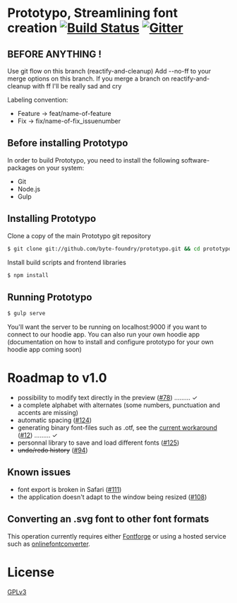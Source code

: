Prototypo, Streamlining font creation [![Build Status](https://travis-ci.org/byte-foundry/prototypo.svg?branch=master)](https://travis-ci.org/byte-foundry/prototypo) [![Gitter](https://badges.gitter.im/Join%20Chat.svg)](https://gitter.im/byte-foundry/prototypo?utm_source=badge&utm_medium=badge&utm_campaign=pr-badge)
=====================================

BEFORE ANYTHING !
-----------------
Use git flow on this branch (reactify-and-cleanup)
Add --no-ff to your merge options on this branch.
If you merge a branch on reactify-and-cleanup with ff I'll be really sad and cry

Labeling convention:
- Feature -> feat/name-of-feature
- Fix -> fix/name-of-fix_issuenumber

Before installing Prototypo
---------------------------

In order to build Prototypo, you need to install the following software-packages on your system:
- Git
- Node.js
- Gulp

Installing Prototypo
--------------------

Clone a copy of the main Prototypo git repository

```bash
$ git clone git://github.com/byte-foundry/prototypo.git && cd prototypo
```

Install build scripts and frontend libraries

```bash
$ npm install
```

Running Prototypo
-----------------

```bash
$ gulp serve
```

You'll want the server to be running on localhost:9000 if you want to connect to our hoodie app. You can also run your own hoodie app (documentation on how to install and configure prototypo for your own hoodie app coming soon)

Roadmap to v1.0
===============

- possibility to modify text directly in the preview ([#78](../../issues/78)) ……… ✓
- a complete alphabet with alternates (some numbers, punctuation and accents are missing)
- automatic spacing ([#124](../../issues/124))
- generating binary font-files such as .otf, see the [current workaround](#converting-an-svg-font-to-other-font-formats) ([#12](../../issues/12)) ……… ✓
- personnal library to save and load different fonts ([#125](../../issues/125))
- <del>undo/redo history</del> ([#94](../../issues/94))

Known issues
------------

- font export is broken in Safari ([#111](../../issues/111))
- the application doesn't adapt to the window being resized ([#108](../../issues/108))


Converting an .svg font to other font formats
---------------------------------------------

This operation currently requires either [Fontforge](http://fontforge.github.io/en-US/) or using a hosted service such as [onlinefontconverter](http://onlinefontconverter.com).

License
=======

[GPLv3](GPL-LICENSE.txt)
